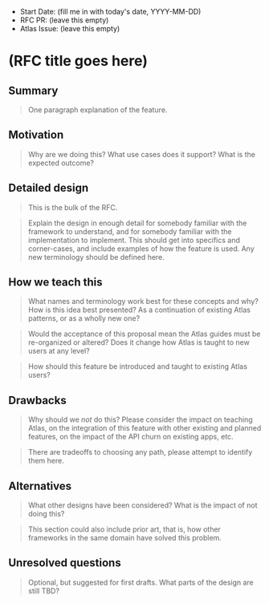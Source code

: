 - Start Date: (fill me in with today's date, YYYY-MM-DD)
- RFC PR: (leave this empty)
- Atlas Issue: (leave this empty)

# (RFC title goes here)

## Summary

> One paragraph explanation of the feature.

## Motivation

> Why are we doing this? What use cases does it support? What is the expected outcome?

## Detailed design

> This is the bulk of the RFC.

> Explain the design in enough detail for somebody familiar with the framework to understand, and
> for somebody familiar with the implementation to implement. This should get into specifics and
> corner-cases, and include examples of how the feature is used. Any new terminology should be
> defined here.

## How we teach this

> What names and terminology work best for these concepts and why? How is this idea best presented?
> As a continuation of existing Atlas patterns, or as a wholly new one?

> Would the acceptance of this proposal mean the Atlas guides must be re-organized or altered? Does
> it change how Atlas is taught to new users at any level?

> How should this feature be introduced and taught to existing Atlas users?

## Drawbacks

> Why should we _not_ do this? Please consider the impact on teaching Atlas, on the integration of
> this feature with other existing and planned features, on the impact of the API churn on existing
> apps, etc.

> There are tradeoffs to choosing any path, please attempt to identify them here.

## Alternatives

> What other designs have been considered? What is the impact of not doing this?

> This section could also include prior art, that is, how other frameworks in the same domain have
> solved this problem.

## Unresolved questions

> Optional, but suggested for first drafts. What parts of the design are still TBD?
